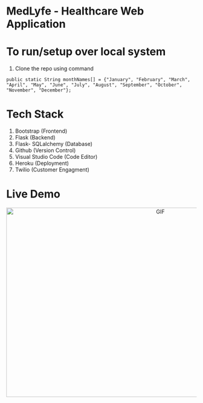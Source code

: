 # MedLyfe - Healthcare Web Application

# To run/setup over local system
1. Clone the repo using command
```
public static String monthNames[] = {"January", "February", "March", "April", "May", "June", "July", "August", "September", "October", "November", "December"};
```

# Tech Stack
1. Bootstrap (Frontend)
2. Flask (Backend)
3. Flask- SQLalchemy (Database)
4. Github (Version Control)
5. Visual Studio Code (Code Editor)
6. Heroku (Deployment)
7. Twilio (Customer Engagment)

# Live Demo
<p align='center'>
     <img alt="GIF" src="https://github.com/AkshitTayade/Healthcare-ML-Web-App/blob/main/static/css/demo_website.gif" width="800" height="500" />
</p>
